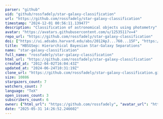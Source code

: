```yaml
---
parser: "github"
uid: "github/rossfadely/star-galaxy-classification"
url: "https://github.com/rossfadely/star-galaxy-classification"
timestamp: "2024-12-01 00:56:11.139477"
description: "Classification of astronomical objects using photometry"
avatar: "https://avatars.githubusercontent.com/u/1253511?v=4"
repo_url: "https://github.com/rossfadely/star-galaxy-classification"
doi: ["https://ui.adsabs.harvard.edu/abs/2012ApJ...760...15F", "https://ui.adsabs.harvard.edu/abs/2024ascl.soft11006F/abstract"]
title: "HBSGSep: Hierarchical Bayesian Star-Galaxy Separations"
name: "star-galaxy-classification"
full_name: "rossfadely/star-galaxy-classification"
html_url: "https://github.com/rossfadely/star-galaxy-classification"
created_at: "2012-04-02T16:04:43Z"
updated_at: "2024-06-24T10:31:19Z"
clone_url: "https://github.com/rossfadely/star-galaxy-classification.git"
size: 10886
stargazers_count: 7
watchers_count: 7
language: "TeX"
open_issues_count: 3
subscribers_count: 6
owner: {"html_url": "https://github.com/rossfadely", "avatar_url": "https://avatars.githubusercontent.com/u/1253511?v=4", "login": "rossfadely", "type": "User"}
date: "2025-05-31 14:26:52.246602"
---
```

